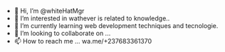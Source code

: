 - 👋 Hi, I’m @whiteHatMgr
- 👀 I’m interested in wathever  is related to knowledge..
- 🌱 I’m currently learning web development techniques and tecnologie.
- 💞️ I’m looking to collaborate on ...
- 📫 How to reach me ... wa.me/+237683361370

<!---
whiteHatMgr/whiteHatMgr is a ✨ special ✨ repository because its `README.md` (this file) appears on your GitHub profile.
You can click the Preview link to take a look at your changes.
--->
